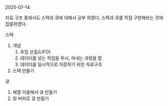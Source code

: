 2025-07-14

자료 구조 중에서도 스택과 큐에 대해서 공부 하였다. 스택과 큐를 직접 구현해보는 것에 집중하였다.

스택

1. 개념
    1. 후입 선출(LIFO)
    2. 데이터를 넣는 작업을 푸시, 꺼내는 과정을 팝
    3. 데이터를 일시적으로 저장하기 위한 자료구조
2. 스택 만들기

큐
1. 배열 이용해서 큐 만들기
2. 링 버퍼로 큐 만들기

